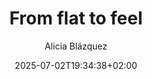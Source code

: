 ---
layout: post
title: "From flat to feel"
link: https://automattic.design/2025/07/01/from-flat-to-feel
author: "Alicia Blázquez"
published_date: "01/07/2025"
description: "Long-held beliefs about simplicity, realism, and the role of emotion in digital design have evolved. Here’s a look at what’s new—and why it matters."
language: "en"
categories: "Liens"
tags: "design ui ux"
og-tags: "design ui ux"
date: "2025-07-02T19:34:38+02:00"
permalink: /:categories/:year/:month/:day/:title/
---